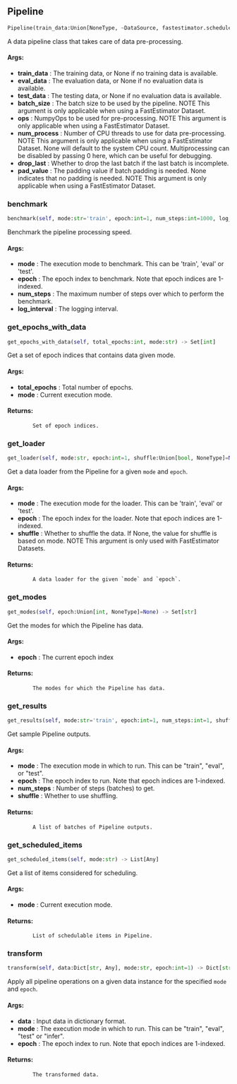 ## Pipeline
```python
Pipeline(train_data:Union[NoneType, ~DataSource, fastestimator.schedule.schedule.Scheduler[~DataSource]]=None, eval_data:Union[NoneType, ~DataSource, fastestimator.schedule.schedule.Scheduler[~DataSource]]=None, test_data:Union[NoneType, ~DataSource, fastestimator.schedule.schedule.Scheduler[~DataSource]]=None, batch_size:Union[NoneType, int, fastestimator.schedule.schedule.Scheduler[int]]=None, ops:Union[NoneType, fastestimator.op.numpyop.numpyop.NumpyOp, fastestimator.schedule.schedule.Scheduler[fastestimator.op.numpyop.numpyop.NumpyOp], List[Union[fastestimator.op.numpyop.numpyop.NumpyOp, fastestimator.schedule.schedule.Scheduler[fastestimator.op.numpyop.numpyop.NumpyOp]]]]=None, num_process:Union[int, NoneType]=None, drop_last:bool=False, pad_value:Union[int, float, NoneType]=None)
```
A data pipeline class that takes care of data pre-processing.

#### Args:

* **train_data** :  The training data, or None if no training data is available.
* **eval_data** :  The evaluation data, or None if no evaluation data is available.
* **test_data** :  The testing data, or None if no evaluation data is available.
* **batch_size** :  The batch size to be used by the pipeline. NOTE This argument is only applicable when using a            FastEstimator Dataset.
* **ops** :  NumpyOps to be used for pre-processing. NOTE This argument is only applicable when using a FastEstimator            Dataset.
* **num_process** :  Number of CPU threads to use for data pre-processing. NOTE This argument is only applicable when            using a FastEstimator Dataset. None will default to the system CPU count. Multiprocessing can be disabled by            passing 0 here, which can be useful for debugging.
* **drop_last** :  Whether to drop the last batch if the last batch is incomplete.
* **pad_value** :  The padding value if batch padding is needed. None indicates that no padding is needed. NOTE This            argument is only applicable when using a FastEstimator Dataset.    

### benchmark
```python
benchmark(self, mode:str='train', epoch:int=1, num_steps:int=1000, log_interval:int=100) -> None
```
Benchmark the pipeline processing speed.

#### Args:

* **mode** :  The execution mode to benchmark. This can be 'train', 'eval' or 'test'.
* **epoch** :  The epoch index to benchmark. Note that epoch indices are 1-indexed.
* **num_steps** :  The maximum number of steps over which to perform the benchmark.
* **log_interval** :  The logging interval.        

### get_epochs_with_data
```python
get_epochs_with_data(self, total_epochs:int, mode:str) -> Set[int]
```
Get a set of epoch indices that contains data given mode.

#### Args:

* **total_epochs** :  Total number of epochs.
* **mode** :  Current execution mode.

#### Returns:
            Set of epoch indices.        

### get_loader
```python
get_loader(self, mode:str, epoch:int=1, shuffle:Union[bool, NoneType]=None) -> Union[torch.utils.data.dataloader.DataLoader, tensorflow.python.data.ops.dataset_ops.DatasetV2]
```
Get a data loader from the Pipeline for a given `mode` and `epoch`.

#### Args:

* **mode** :  The execution mode for the loader. This can be 'train', 'eval' or 'test'.
* **epoch** :  The epoch index for the loader. Note that epoch indices are 1-indexed.
* **shuffle** :  Whether to shuffle the data. If None, the value for shuffle is based on mode. NOTE This argument                is only used with FastEstimator Datasets.

#### Returns:
            A data loader for the given `mode` and `epoch`.        

### get_modes
```python
get_modes(self, epoch:Union[int, NoneType]=None) -> Set[str]
```
Get the modes for which the Pipeline has data.

#### Args:

* **epoch** :  The current epoch index

#### Returns:
            The modes for which the Pipeline has data.        

### get_results
```python
get_results(self, mode:str='train', epoch:int=1, num_steps:int=1, shuffle:bool=False) -> Union[List[Dict[str, Any]], Dict[str, Any]]
```
Get sample Pipeline outputs.

#### Args:

* **mode** :  The execution mode in which to run. This can be "train", "eval", or "test".
* **epoch** :  The epoch index to run. Note that epoch indices are 1-indexed.
* **num_steps** :  Number of steps (batches) to get.
* **shuffle** :  Whether to use shuffling.

#### Returns:
            A list of batches of Pipeline outputs.        

### get_scheduled_items
```python
get_scheduled_items(self, mode:str) -> List[Any]
```
Get a list of items considered for scheduling.

#### Args:

* **mode** :  Current execution mode.

#### Returns:
            List of schedulable items in Pipeline.        

### transform
```python
transform(self, data:Dict[str, Any], mode:str, epoch:int=1) -> Dict[str, Any]
```
Apply all pipeline operations on a given data instance for the specified `mode` and `epoch`.

#### Args:

* **data** :  Input data in dictionary format.
* **mode** :  The execution mode in which to run. This can be "train", "eval", "test" or "infer".
* **epoch** :  The epoch index to run. Note that epoch indices are 1-indexed.

#### Returns:
            The transformed data.        